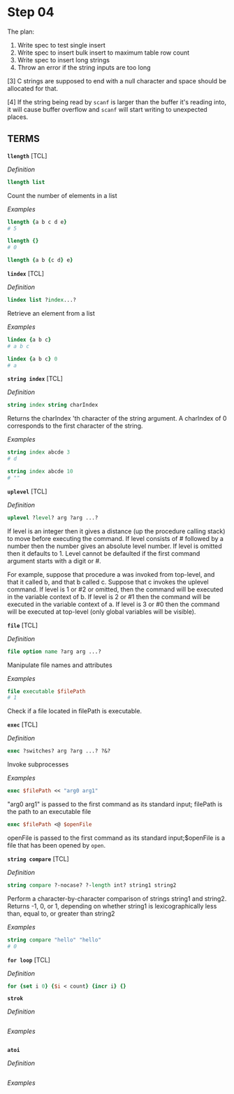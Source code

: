 # Step 04

The plan:
1. Write spec to test single insert
2. Write spec to insert bulk insert to maximum table row count
3. Write spec to insert long strings
4. Throw an error if the string inputs are too long

[3] C strings are supposed to end with a null character and space should be allocated for that.

[4] If the string being read by `scanf` is larger than the buffer it's reading into, it will cause buffer overflow and `scanf` will start writing to unexpected places.

## TERMS
**`llength`** [TCL]

*Definition*
```tcl
llength list
```
Count the number of elements in a list

*Examples*
```tcl
llength {a b c d e}
# 5
```
```tcl
llength {}
# 0
```
```tcl
llength {a b {c d} e}
```

**`lindex`** [TCL]

*Definition*
```tcl
lindex list ?index...?
```
Retrieve an element from a list

*Examples*
```tcl
lindex {a b c}
# a b c
```
```tcl
lindex {a b c} 0
# a
```

**`string index`** [TCL]

*Definition*
```tcl
string index string charIndex
```
Returns the charIndex 'th character of the string argument. A charIndex of 0 corresponds to the first character of the string.

*Examples*
```tcl
string index abcde 3
# d
```

```tcl
string index abcde 10
# ""
```

**`uplevel`** [TCL]

*Definition*
```tcl
uplevel ?level? arg ?arg ...?
```
If level is an integer then it gives a distance (up the procedure calling stack) to move before executing the command. If level consists of # followed by a number then the number gives an absolute level number. If level is omitted then it defaults to 1. Level cannot be defaulted if the first command argument starts with a digit or #.

For example, suppose that procedure a was invoked from top-level, and that it called b, and that b called c. Suppose that c invokes the uplevel command. If level is 1 or #2 or omitted, then the command will be executed in the variable context of b. If level is 2 or #1 then the command will be executed in the variable context of a. If level is 3 or #0 then the command will be executed at top-level (only global variables will be visible).

**`file`** [TCL]

*Definition*
```tcl
file option name ?arg arg ...?
```

Manipulate file names and attributes

*Examples*
```tcl
file executable $filePath
# 1
```
Check if a file located in filePath is executable.

**`exec`** [TCL]

*Definition*
```tcl
exec ?switches? arg ?arg ...? ?&?
```

Invoke subprocesses

*Examples*
```tcl
exec $filePath << "arg0 arg1"
```
"arg0 arg1" is passed to the first command as its standard input; filePath is the path to an executable file

```tcl
exec $filePath <@ $openFile
```
openFile is passed to the first command as its standard input;$openFile is a file that has been opened by `open`.

**`string compare`** [TCL]

*Definition*
```tcl
string compare ?-nocase? ?-length int? string1 string2
```
Perform a character-by-character comparison of strings string1 and string2. Returns -1, 0, or 1, depending on whether string1 is lexicographically less than, equal to, or greater than string2

*Examples*
```tcl
string compare "hello" "hello"
# 0
```

**`for loop`** [TCL]

*Definition*
```tcl
for {set i 0} {$i < count} {incr i} {}
```

**`strok`**

*Definition*
```c

```

*Examples*
```c

```

**`atoi`**

*Definition*
```c

```

*Examples*
```c

```
